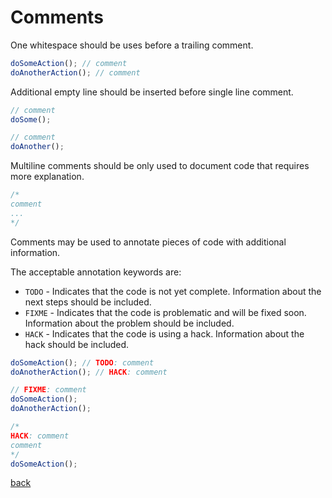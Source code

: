 # Comments

One whitespace should be uses before a trailing comment.

```javascript
doSomeAction(); // comment
doAnotherAction(); // comment
```

Additional empty line should be inserted before single line comment.

```javascript
// comment
doSome();

// comment
doAnother();
```

Multiline comments should be only used to document code that requires more explanation.

```javascript
/*
comment
...
*/
```

Comments may be used to annotate pieces of code with additional information.

The acceptable annotation keywords are:

* `TODO` - Indicates that the code is not yet complete. Information about the next steps should be included.
* `FIXME` - Indicates that the code is problematic and will be fixed soon. Information about the problem should be included.
* `HACK` - Indicates that the code is using a hack. Information about the hack should be included.

```javascript
doSomeAction(); // TODO: comment
doAnotherAction(); // HACK: comment

// FIXME: comment
doSomeAction();
doAnotherAction();

/*
HACK: comment
comment
*/
doSomeAction();
```

[back](readme.html)
